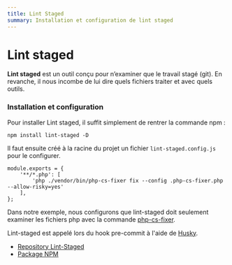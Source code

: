 ```yaml
---
title: Lint Staged
summary: Installation et configuration de lint staged
---
```


# Lint staged

**Lint staged** est un outil conçu pour n’examiner que le travail stagé (git). En revanche, il nous incombe de lui dire quels fichiers traiter et avec quels outils.

### Installation et configuration

Pour installer Lint staged, il suffit simplement de rentrer la commande npm :

    npm install lint-staged -D

Il faut ensuite créé à la racine du projet un fichier `lint-staged.config.js` pour le configurer.

    module.exports = {
        '**/*.php': [
            'php ./vendor/bin/php-cs-fixer fix --config .php-cs-fixer.php --allow-risky=yes'
        ],
    };

Dans notre exemple, nous configurons que lint-staged doit seulement examiner les fichiers php avec la commande [php-cs-fixer](https://sixlegendary.github.io/pronochain-documentation/api/configuration/php_cs_fixer/).

Lint-staged est appelé lors du hook pre-commit à l'aide de [Husky](https://sixlegendary.github.io/pronochain-documentation/api/configuration/husky/).

- [Repository Lint-Staged](https://github.com/okonet/lint-staged)
- [Package NPM](https://www.npmjs.com/package/lint-staged)
